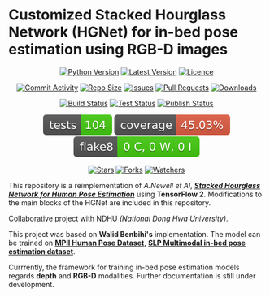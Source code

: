 # Customized Stacked Hourglass Network (HGNet) for in-bed pose estimation using RGB-D images
<p style="text-align:center;">
<a href="https://github.com/Vegnics/HourglassNet_RGBD" alt="Python"><img src="https://img.shields.io/badge/python-3.10-blue" alt="Python Version" /></a>
<a href="https://github.com/Vegnics/HourglassNet_RGBD/releases" alt="Releases"><img src="https://img.shields.io/github/v/release/Vegnics/HourglassNet_RGBD" alt="Latest Version" /></a>
<a href="https://github.com/Vegnics/HourglassNet_RGBD/blob/main/LICENSE" alt="Licence"><img src="https://img.shields.io/github/license/Vegnics/HourglassNet_RGBD" alt="Licence" /></a>
</p>
<p style="text-align:center;">
<a href="https://github.com/Vegnics/HourglassNet_RGBD/commits" alt="Stars"><img src="https://img.shields.io/github/commit-activity/m/Vegnics/HourglassNet_RGBD" alt="Commit Activity" /></a>
<a href="https://github.com/Vegnics/HourglassNet_RGBD" alt="Repo Size"><img src="https://img.shields.io/github/repo-size/Vegnics/HourglassNet_RGBD" alt="Repo Size" /></a>
<a href="https://github.com/Vegnics/HourglassNet_RGBD" alt="Issues"><img src="https://img.shields.io/github/issues/Vegnics/HourglassNet_RGBD" alt="Issues" /></a>
<a href="https://github.com/Vegnics/HourglassNet_RGBD" alt="Pull Requests"><img src="https://img.shields.io/github/issues-pr/Vegnics/HourglassNet_RGBD" alt="Pull Requests" /></a>
<a href="https://github.com/Vegnics/HourglassNet_RGBD" alt="Downloads"><img src="https://img.shields.io/github/downloads/Vegnics/HourglassNet_RGBD/total" alt="Downloads" /></a>
</p>
<p style="text-align:center;">
<a href="https://github.com/Vegnics/HourglassNet_RGBDactions" alt="Build Status"><img src="https://github.com/Vegnics/HourglassNet_RGBD/actions/workflows/python-release.yaml/badge.svg" alt="Build Status" /></a>
<a href="https://github.com/Vegnics/HourglassNet_RGBD/actions" alt="Test Status"><img src="https://github.com/Vegnics/HourglassNet_RGBD/actions/workflows/python-test.yaml/badge.svg" alt="Test Status" /></a>
<a href="https://github.com/Vegnics/HourglassNet_RGBD/actions" alt="Publish Status"><img src="https://github.com/Vegnics/HourglassNet_RGBD/actions/workflows/python-publish.yaml/badge.svg" alt="Publish Status" /></a>
</p>
<p style="text-align:center;">
<a href="https://github.com/Vegnics/HourglassNet_RGBD" alt="Tests"><img src="./reports/tests-badge.svg" alt="Tests"/></a>
<a href="https://github.com/Vegnics/HourglassNet_RGBD" alt="Coverage"><img src="./reports/coverage-badge.svg" alt="Coverage"/></a>
<a href="https://github.com/Vegnics/HourglassNet_RGBD" alt="Flake8"><img src="./reports/flake8-badge.svg" alt="Flake8"/></a>
</p>
<p style="text-align:center;">
<a href="https://github.com/Vegnics/HourglassNet_RGBD/stargazers" alt="Stars"><img src="https://img.shields.io/github/stars/Vegnics/HourglassNet_RGBD?style=social" alt="Stars" /></a>
<a href="https://github.com/Vegnics/HourglassNet_RGBD" alt="Forks"><img src="https://img.shields.io/github/forks/Vegnics/HourglassNet_RGBD?style=social" alt="Forks" /></a>
<a href="https://github.com/Vegnics/HourglassNet_RGBD/watchers" alt="Watchers"><img src="https://img.shields.io/github/watchers/Vegnics/HourglassNet_RGBD?style=social" alt="Watchers" /></a>
</p>

This repository is a reimplementation of _A.Newell et Al_, [_**Stacked Hourglass Network for Human Pose Estimation**_](https://arxiv.org/abs/1603.06937) using **TensorFlow 2**. Modifications to the main blocks of the HGNet are included in this repository.

Collaborative project with NDHU _(National Dong Hwa University)_. 

This project was based on **Walid Benbihi's** implementation. The model can be trained on [**MPII Human Pose Dataset**](http://human-pose.mpi-inf.mpg.de/), [**SLP Multimodal in-bed pose estimation dataset**](https://ostadabbas.sites.northeastern.edu/slp-dataset-for-multimodal-in-bed-pose-estimation-3/).

Currrently, the framework for training in-bed pose estimation models regards **depth** and **RGB-D** modalities. Further documentation is still under development.  

